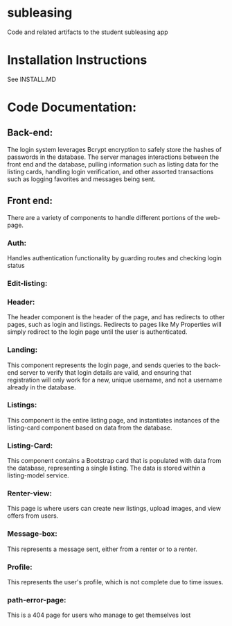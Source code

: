 # subleasing
Code and related artifacts to the student subleasing app

# Installation Instructions
See INSTALL.MD


# Code Documentation:

## Back-end:
The login system leverages Bcrypt encryption to safely store the hashes of passwords in the database.
The server manages interactions between the front end and the database, pulling information such as listing data for the listing cards, handling login verification, and other assorted transactions such as logging favorites and messages being sent.

## Front end:
There are a variety of components to handle different portions of the web-page.

### Auth:
Handles authentication functionality by guarding routes and checking login status

### Edit-listing: 
<aliza>
  
### Header:
The header component is the header of the page, and has redirects to other pages, such as login and listings. Redirects to pages like My Properties will simply redirect to the login page until the user is authenticated.

### Landing: 
This component represents the login page, and sends queries to the back-end server to verify that login details are valid, and ensuring that registration will only work for a new, unique username, and not a username already in the database. 

### Listings:
This component is the entire listing page, and instantiates instances of the listing-card component based on data from the database. 

### Listing-Card:
This component contains a Bootstrap card that is populated with data from the database, representing a single listing. The data is stored within a listing-model service.

### Renter-view:
This page is where users can create new listings, upload images, and view offers from users.

### Message-box:
This represents a message sent, either from a renter or to a renter.

### Profile:
This represents the user's profile, which is not complete due to time issues.

### path-error-page: 
This is a 404 page for users who manage to get themselves lost
 
